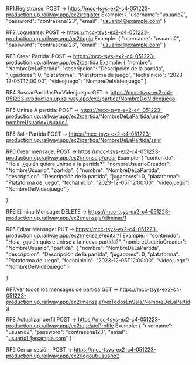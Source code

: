 RF1.Registrarse:
POST -> https://mcc-tsys-ex2-c4-051223-production.up.railway.app/ex2/register
Example:
{
  "username": "usuario2",
  "password": "contrasena123",
  "email": "usuario1@example.com"
}

RF2.Loguearse:
POST -> https://mcc-tsys-ex2-c4-051223-production.up.railway.app/ex2/login
Example:
{
  "username": "usuario2",
  "password": "contrasena123",
  "email": "usuario1@example.com"
}

RF3.Crear Partida:
POST -> https://mcc-tsys-ex2-c4-051223-production.up.railway.app/ex2/partida
Example:
{
  "nombre": "NombreDeLaPartida",
  "descripcion": "Descripción de la partida",
  "jugadores": 0,
  "plataforma": "Plataforma de juego",
  "fechaInicio": "2023-12-05T12:00:00",
  "videojuego": "NombreDelVideojuego"
}

RF4.BuscarPartidasPorVideojuego:
GET -> https://mcc-tsys-ex2-c4-051223-production.up.railway.app/ex2/partida/NombreDelVideojuego

RF5.Unirse A partida:
POST -> https://mcc-tsys-ex2-c4-051223-production.up.railway.app/ex2/partida/NombreDeLaPartida/unirse?nombreUsuario=usuario2

RF5.Salir Partida
POST -> https://mcc-tsys-ex2-c4-051223-production.up.railway.app/ex2/partida/NombreDeLaPartida/salir

RF6.Crear mensage:
POST -> https://mcc-tsys-ex2-c4-051223-production.up.railway.app/ex2/mensaje/crear
Example:
{
    "contenido": "Hola, ¿quién quiere unirse a la partida?",
    "nombreUsuarioCreador": "NombreUsuario",
    "partida": {
  "nombre": "NombreDeLaPartida",
  "descripcion": "Descripción de la partida",
  "jugadores": 0,
  "plataforma": "Plataforma de juego",
  "fechaInicio": "2023-12-05T12:00:00",
  "videojuego": "NombreDelVideojuego"
}

}

RF6.EliminarMensage:
DELETE -> https://mcc-tsys-ex2-c4-051223-production.up.railway.app/ex2/mensaje/eliminar/1

RF6.Editar Mensage:
PUT -> https://mcc-tsys-ex2-c4-051223-production.up.railway.app/ex2/mensaje/editar/1
Example:
{
    "contenido": "Hola, ¿quién quiere unirse a la nueva partida?",
    "nombreUsuarioCreador": "NombreUsuario",
    "partida": {
  "nombre": "NombreDeLaPartida",
  "descripcion": "Descripción de la partida",
  "jugadores": 0,
  "plataforma": "Plataforma de juego",
  "fechaInicio": "2023-12-05T12:00:00",
  "videojuego": "NombreDelVideojuego"
}

}

RF7.Ver todos los mensages de partida
GET -> https://mcc-tsys-ex2-c4-051223-production.up.railway.app/ex2/mensaje/verTodosEnSala/NombreDeLaPartida

RF8.Actualizar perfil
POST -> https://mcc-tsys-ex2-c4-051223-production.up.railway.app/ex2/updateProfile
Example:
{
  "username": "usuario2",
  "password": "contrasena123",
  "email": "usuario1@example.com"
}


RF9.Cerrar sesión:
POST -> https://mcc-tsys-ex2-c4-051223-production.up.railway.app/ex2/logout/usuario2
